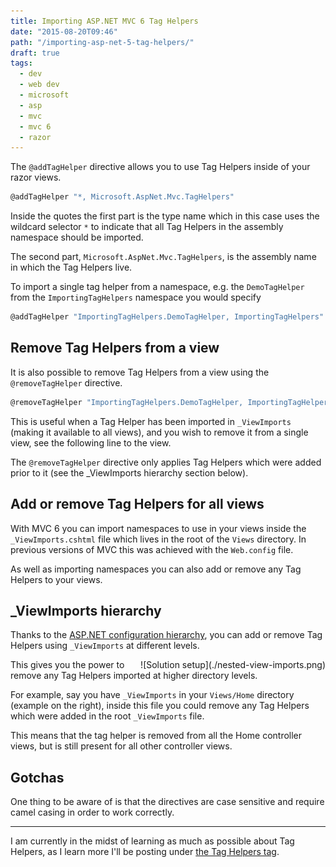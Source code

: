 ```yaml
---
title: Importing ASP.NET MVC 6 Tag Helpers
date: "2015-08-20T09:46"
path: "/importing-asp-net-5-tag-helpers/"
draft: true
tags:
  - dev
  - web dev
  - microsoft
  - asp
  - mvc
  - mvc 6
  - razor
---
```


The `@addTagHelper` directive allows you to use Tag Helpers inside of your razor views.

```csharp
@addTagHelper "*, Microsoft.AspNet.Mvc.TagHelpers"
```

Inside the quotes the first part is the type name which in this case uses the wildcard selector `*` to indicate that all Tag Helpers in the assembly namespace should be imported.

The second part, `Microsoft.AspNet.Mvc.TagHelpers`, is the assembly name in which the Tag Helpers live.

To import a single tag helper from a namespace, e.g. the `DemoTagHelper` from the `ImportingTagHelpers` namespace you would specify

```csharp
@addTagHelper "ImportingTagHelpers.DemoTagHelper, ImportingTagHelpers"
```

## Remove Tag Helpers from a view

It is also possible to remove Tag Helpers from a view using the `@removeTagHelper` directive.

```csharp
@removeTagHelper "ImportingTagHelpers.DemoTagHelper, ImportingTagHelpers"
```

This is useful when a Tag Helper has been imported in `_ViewImports` (making it available to all views), and you wish to remove it from a single view, see the following line to the view.

The `@removeTagHelper` directive only applies Tag Helpers which were added prior to it (see the _ViewImports hierarchy section below).

## Add or remove Tag Helpers for all views

With MVC 6 you can import namespaces to use in your views inside the `_ViewImports.cshtml` file which lives in the root of the `Views` directory. In previous versions of MVC this was achieved with the `Web.config` file.

As well as importing namespaces you can also add or remove any Tag Helpers to your views.

## _ViewImports hierarchy

Thanks to the [ASP.NET configuration hierarchy](https://msdn.microsoft.com/en-us/library/ms178685(v=vs.100).aspx), you can add or remove Tag Helpers using `_ViewImports` at different levels.

<aside style="float:right;margin-left:15px;">
![Solution setup](./nested-view-imports.png)
</aside>

This gives you the power to remove any Tag Helpers imported at higher directory levels.

For example, say you have `_ViewImports` in your `Views/Home` directory (example on the right), inside this file you could remove any Tag Helpers which were added in the root `_ViewImports` file.

This means that the tag helper is removed from all the Home controller views, but is still present for all other controller views.

## Gotchas

One thing to be aware of is that the directives are case sensitive and require camel casing in order to work correctly.

------

I am currently in the midst of learning as much as possible about Tag Helpers, as I learn more I'll be posting under [the Tag Helpers tag](https://lowflyingowls.co.uk/tag/tag-helpers/).
